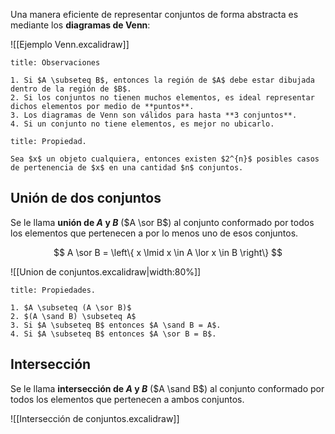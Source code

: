 Una manera eficiente de representar conjuntos de forma abstracta es mediante los **diagramas de Venn**:

![[Ejemplo Venn.excalidraw]]

```ad-note
title: Observaciones

1. Si $A \subseteq B$, entonces la región de $A$ debe estar dibujada dentro de la región de $B$.
2. Si los conjuntos no tienen muchos elementos, es ideal representar dichos elementos por medio de **puntos**.
3. Los diagramas de Venn son válidos para hasta **3 conjuntos**.
4. Si un conjunto no tiene elementos, es mejor no ubicarlo.

```


```ad-proposition
title: Propiedad.

Sea $x$ un objeto cualquiera, entonces existen $2^{n}$ posibles casos de pertenencia de $x$ en una cantidad $n$ conjuntos.

```

## Unión de dos conjuntos

Se le llama **unión de $A$ y $B$** ($A \sor B$) al conjunto conformado por todos los elementos que pertenecen a por lo menos uno de esos conjuntos.

$$
A \sor B = \left\{ x \lmid x \in A \lor x \in B \right\}
$$

![[Union de conjuntos.excalidraw|width:80%]]

```ad-proposition
title: Propiedades.

1. $A \subseteq (A \sor B)$
2. $(A \sand B) \subseteq A$
3. Si $A \subseteq B$ entonces $A \sand B = A$.
4. Si $A \subseteq B$ entonces $A \sor B = B$.

```

## Intersección

Se le llama **intersección de $A$ y $B$** ($A \sand B$) al conjunto conformado por todos los elementos que pertenecen a ambos conjuntos.

![[Intersección de conjuntos.excalidraw]]